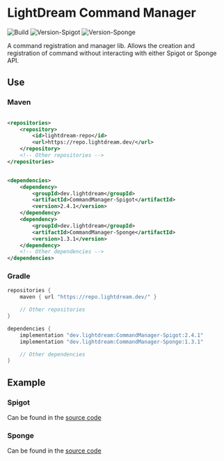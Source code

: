 # LightDream Command Manager

![Build](../../actions/workflows/build.yml/badge.svg)
![Version-Spigot](https://img.shields.io/badge/Version%20Spigot-2.4.1-red.svg)
![Version-Sponge](https://img.shields.io/badge/Version%20Sponge-1.3.1-red.svg)

A command registration and manager lib. Allows the creation and registration of command without interacting with either
Spigot or Sponge API.

## Use

### Maven

```xml

<repositories>
    <repository>
        <id>lightdream-repo</id>
        <url>https://repo.lightdream.dev/</url>
    </repository>
    <!-- Other repositories -->
</repositories>
```

```xml

<dependencies>
    <dependency>
        <groupId>dev.lightdream</groupId>
        <artifactId>CommandManager-Spigot</artifactId>
        <version>2.4.1</version>
    </dependency>
    <dependency>
        <groupId>dev.lightdream</groupId>
        <artifactId>CommandManager-Sponge</artifactId>
        <version>1.3.1</version>
    </dependency>
    <!-- Other dependencies -->
</dependencies>
```

### Gradle

```groovy
repositories {
    maven { url "https://repo.lightdream.dev/" }

    // Other repositories
}

dependencies {
    implementation "dev.lightdream:CommandManager-Spigot:2.4.1"
    implementation "dev.lightdream:CommandManager-Sponge:1.3.1"

    // Other dependencies
}
```

## Example

### Spigot

Can be found in the [source code](/Spigot/src/main/java/dev/lightdream/commandmanager/example)

### Sponge

Can be found in the [source code](/Sponge/src/main/java/dev/lightdream/commandmanager/example)

